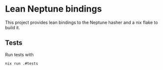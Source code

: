 # Lean Neptune bindings

This project provides lean bindings to the Neptune hasher and a nix flake to build it.

## Tests

Run tests with

```
nix run .#tests
```
